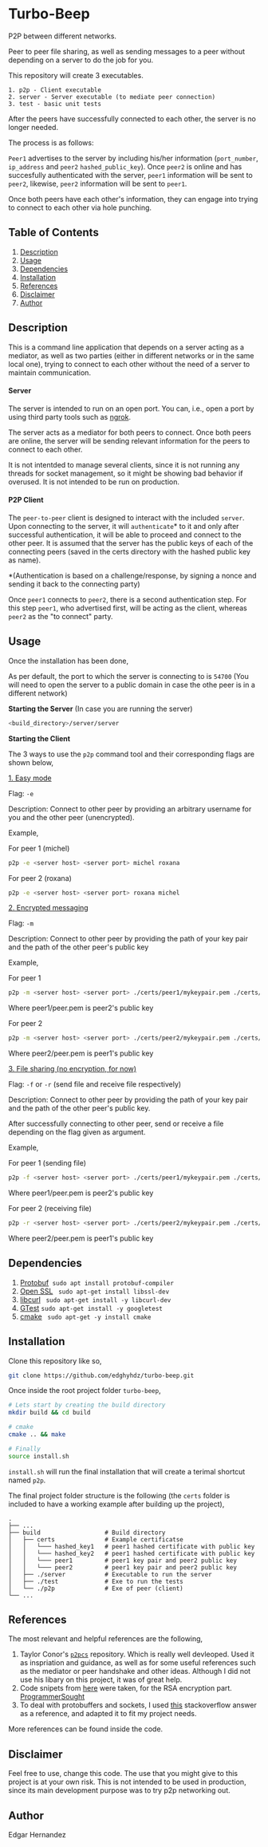 # Turbo-Beep 
P2P between different networks.

Peer to peer file sharing, as well as sending messages to a peer without depending on a server to do the job for you. 

This repository will create 3 executables.

    1. p2p - Client executable
    2. server - Server executable (to mediate peer connection)
    3. test - basic unit tests

After the peers have successfully connected to each other, the server is no longer needed.

The process is as follows:

`Peer1` advertises to the server by including his/her information (`port_number`, `ip_address` and `peer2` `hashed_public_key`). Once `peer2` is online and has succesfully authenticated with the server, `peer1` information will be sent to `peer2`, likewise, `peer2` information will be sent to `peer1`. 

Once both peers have each other's information, they can engage into trying to connect to each other via hole punching. 

## Table of Contents

1. [Description](#description)
2. [Usage](#usage)
3. [Dependencies](#dependencies)
4. [Installation](#installation)
5. [References](#references)
6. [Disclaimer](#disclaimer)
7. [Author](#author)

## Description

This is a command line application that depends on a server acting as a mediator, as well as two parties (either in different networks or in the same local one), trying to connect to each other without the need of a server to maintain communication.

#### Server
The server is intended to run on an open port. You can, i.e., open a port by using third party tools such as [ngrok](https://ngrok.com/docs#tcp-examples). 

The server acts as a mediator for both peers to connect. Once both peers are online, the server will be sending relevant information for the peers to connect to each other.

It is not intentded to manage several clients, since it is not running any threads for socket management, so it might be showing bad behavior if overused. It is not intended to be run on production.

#### P2P Client
The `peer-to-peer` client is designed to interact with the included `server`. Upon connecting to the server, it will `authenticate`* to it and only after successful authentication, it will be able to proceed and connect to the other peer. It is assumed that the server has the public keys of each of the connecting peers (saved in the certs directory with the hashed public key as name).

*(Authentication is based on a challenge/response, by signing a nonce and sending it back to the connecting party)

Once `peer1` connects to `peer2`, there is a second authentication step. For this step `peer1`, who advertised first, will be acting as the client, whereas `peer2` as the "to connect" party.

## Usage

Once the installation has been done,

As per default, the port to which the server is connecting to is `54700` (You will need to open the server to a public domain in case the othe peer is in a different network)

**Starting the Server** (In case you are running the server)

```sh
<build_directory>/server/server
```

**Starting the Client**

The 3 ways to use the `p2p` command tool and their corresponding flags are shown below,

<ins>1. Easy mode</ins> 

Flag: `-e`

Description: Connect to other peer by providing an arbitrary username for you and the other peer (unencrypted).

Example,

For peer 1 (michel)
```sh
p2p -e <server host> <server port> michel roxana
```
 For peer 2 (roxana)
```sh
p2p -e <server host> <server port> roxana michel
```

<ins>2. Encrypted messaging</ins>

Flag: `-m`

Description: Connect to other peer by providing the path of your key pair and the path of the other peer's public key

Example,

For peer 1
```sh
p2p -m <server host> <server port> ./certs/peer1/mykeypair.pem ./certs/peer1/peer.pem
```
Where peer1/peer.pem is peer2's public key

 For peer 2
```sh
p2p -m <server host> <server port> ./certs/peer2/mykeypair.pem ./certs/peer2/peer.pem
```
Where peer2/peer.pem is peer1's public key

<ins>3. File sharing (no encryption, for now)</ins>

Flag: `-f` or `-r` (send file and receive file respectively)

Description: Connect to other peer by providing the path of your key pair and the path of the other peer's public key. 

After successfully connecting to other peer, send or receive a file depending on the flag given as argument.

Example,

For peer 1 (sending file)
```sh
p2p -f <server host> <server port> ./certs/peer1/mykeypair.pem ./certs/peer1/peer.pem /path/to/file.ext
```
Where peer1/peer.pem is peer2's public key

 For peer 2 (receiving file)
```sh
p2p -r <server host> <server port> ./certs/peer2/mykeypair.pem ./certs/peer2/peer.pem
```
Where peer2/peer.pem is peer1's public key

## Dependencies

 1. [Protobuf](https://developers.google.com/protocol-buffers/docs/cpptutorial)``` sudo apt install protobuf-compiler```
 2. [Open SSL](https://www.openssl.org/) ``` sudo apt-get install libssl-dev```
 3. [libcurl](https://curl.se/libcurl/) ``` sudo apt-get install -y libcurl-dev```
 5. [GTest](https://github.com/google/googletest) ```sudo apt-get install -y googletest```
 4. [cmake](https://www.gnu.org/software/make/) ``` sudo apt-get -y install cmake```

## Installation

Clone this repository like so, 
 ```sh
 git clone https://github.com/edghyhdz/turbo-beep.git
 ```
 
 Once inside the root project folder `turbo-beep`,
 ```sh
 # Lets start by creating the build directory
 mkdir build && cd build

 # cmake 
 cmake .. && make

 # Finally
 source install.sh
 ```
`install.sh` will run the final installation that will create a terimal shortcut named `p2p`. 
 
The final project folder structure is the following (the `certs` folder is included to have a working example after building up the project),

    .
    ├── ...     
    ├── build                  # Build directory
    │   ├── certs              # Example certificatse
    │   │   └─── hashed_key1   # peer1 hashed certificate with public key
    │   │   └─── hashed_key2   # peer1 hashed certificate with public key
    │   │   └─── peer1         # peer1 key pair and peer2 public key
    │   │   └─── peer2         # peer1 key pair and peer2 public key
    │   ├── ./server           # Executable to run the server
    │   ├── ./test             # Exe to run the tests
    │   └── ./p2p              # Exe of peer (client)
    └── ...

## References
The most relevant and helpful references are the following, 

1. Taylor Conor's [`p2pcs`](https://github.com/taylorconor/p2psc) repository. Which is really well devleoped. Used it as inspriation and guidance, as well as for some useful references such as the mediator or peer handshake and other ideas. Although I did not use his libary on this project, it was of great help. 
2. Code snipets from [here](https://www.programmersought.com/article/37955188510/) were taken, for the RSA encryption part. [ProgrammerSought](https://www.programmersought.com/)
3. To deal with protobuffers and sockets, I used [this](https://stackoverflow.com/a/11339251) stackoverflow answer as a reference, and adapted it to fit my project needs.

More references can be found inside the code.

## Disclaimer
Feel free to use, change this code. The use that you might give to this project is at your own risk. This is not intended to be used in production, since its main development purpose was to try p2p networking out.

## Author

Edgar Hernandez 


